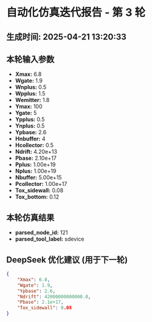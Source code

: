 # 自动化仿真迭代报告 - 第 3 轮
**生成时间:** 2025-04-21 13:20:33
--- 
## 本轮输入参数
- **Xmax:** 6.8
- **Wgate:** 1.9
- **Wnplus:** 0.5
- **Wpplus:** 1.5
- **Wemitter:** 1.8
- **Ymax:** 100
- **Ygate:** 5
- **Ypplus:** 0.5
- **Ynplus:** 0.5
- **Ypbase:** 2.6
- **Hnbuffer:** 4
- **Hcollector:** 0.5
- **Ndrift:** 4.20e+13
- **Pbase:** 2.10e+17
- **Pplus:** 1.00e+19
- **Nplus:** 1.00e+19
- **Nbuffer:** 5.00e+15
- **Pcollector:** 1.00e+17
- **Tox_sidewall:** 0.08
- **Tox_bottom:** 0.12

## 本轮仿真结果
- **parsed_node_id:** 121
- **parsed_tool_label:** sdevice

## DeepSeek 优化建议 (用于下一轮)
```json
{
    "Xmax": 6.8,
    "Wgate": 1.9,
    "Ypbase": 2.6,
    "Ndrift": 42000000000000.0,
    "Pbase": 2.1e+17,
    "Tox_sidewall": 0.08
}
```